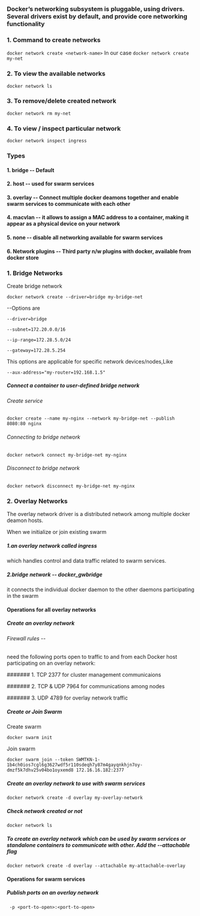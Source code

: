 ### Docker’s networking subsystem is pluggable, using drivers. Several drivers exist by default, and provide core networking functionality

### 1. Command to create networks
`
docker network create <network-name>
`
In our case 
`
docker network create my-net
`
### 2. To view the available networks
`
docker network ls
`
### 3. To remove/delete created network
`
docker network rm my-net
`
### 4. To view / inspect particular network
`
docker network inspect ingress
`

### Types 

#### 1. bridge -- Default 
#### 2. host -- used for swarm services
#### 3. overlay -- Connect multiple docker deamons together and enable swarm services to communicate with each other
#### 4. macvlan -- it allows to assign a MAC address to a container, making it appear as a physical device on your network
#### 5. none -- disable all networking available for swarm services
#### 6. Network plugins -- Third party n/w plugins with docker, available from docker store

### 1. Bridge Networks
Create bridge network
```
docker network create --driver=bridge my-bridge-net
```
--Options are
```
--driver=bridge

```
```
--subnet=172.20.0.0/16

```
```
--ip-range=172.28.5.0/24

```
```
--gateway=172.28.5.254

```
This options are applicable for specific network devices/nodes,Like
```
--aux-address="my-router=192.168.1.5"

```
##### Connect a container to user-defined bridge network
###### Create service 
```
docker create --name my-nginx --network my-bridge-net --publish 8080:80 nginx
```
###### Connecting to bridge network
```
docker network connect my-bridge-net my-nginx
```
###### Disconnect to bridge network
```
docker network disconnect my-bridge-net my-nginx
```


### 2. Overlay Networks
The overlay network driver is a distributed network among multiple docker deamon hosts.

When we initialize or join existing swarm
##### 1.an overlay network called ingress 
which handles control and data traffic related to swarm services.
##### 2.bridge network -- docker_gwbridge
it connects the individual docker daemon to the other daemons participating in the swarm

#### Operations for all overlay networks
##### Create an overlay network
###### Firewall rules -- 
need the following ports open to traffic to and from each Docker host participating on an overlay network:

####### 1. TCP 2377 for cluster management communicaions

####### 2. TCP & UDP 7964 for communications among nodes

####### 3. UDP 4789 for overlay network traffic

##### Create or Join Swarm
Create swarm 
```
docker swarm init
``` 

Join swarm
```
docker swarm join --token SWMTKN-1-1b4ch0ios7cgl6g3627wdf5r110sdeqh7y87m4gayqnkhjn7oy-dmzf5k7dhv25v04bo1oyxemd8 172.16.16.182:2377
``` 
##### Create an overlay network to use with swarm services
```
docker network create -d overlay my-overlay-network
```
##### Check network created or not 
```
docker network ls
```

##### To create an overlay network which can be used by swarm services or standalone containers to communicate with other. Add the --attachable flag
```
docker network create -d overlay --attachable my-attachable-overlay
```

#### Operations for swarm services
##### Publish ports on an overlay network
```use
 -p <port-to-open>:<port-to-open>
```
